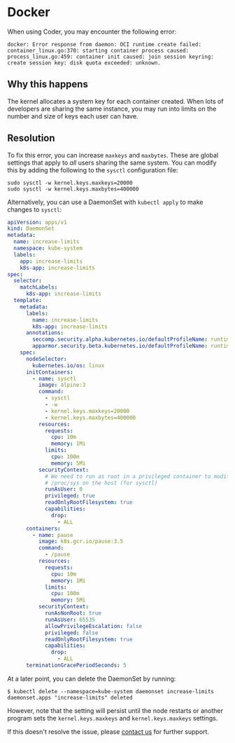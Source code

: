 # Docker

When using Coder, you may encounter the following error:

```console
docker: Error response from daemon: OCI runtime create failed:
container_linux.go:370: starting container process caused:
process_linux.go:459: container init caused: join session keyring:
create session key: disk quota exceeded: unknown.
```

## Why this happens

The kernel allocates a system key for each container created. When lots of
developers are sharing the same instance, you may run into limits on the number
and size of keys each user can have.

## Resolution

To fix this error, you can increase `maxkeys` and `maxbytes`. These are global
settings that apply to _all_ users sharing the same system. You can modify this
by adding the following to the `sysctl` configuration file:

```console
sudo sysctl -w kernel.keys.maxkeys=20000
sudo sysctl -w kernel.keys.maxbytes=400000
```

Alternatively, you can use a DaemonSet with `kubectl apply` to make changes to
`sysctl`:

```yaml
apiVersion: apps/v1
kind: DaemonSet
metadata:
  name: increase-limits
  namespace: kube-system
  labels:
    app: increase-limits
    k8s-app: increase-limits
spec:
  selector:
    matchLabels:
      k8s-app: increase-limits
  template:
    metadata:
      labels:
        name: increase-limits
        k8s-app: increase-limits
      annotations:
        seccomp.security.alpha.kubernetes.io/defaultProfileName: runtime/default
        apparmor.security.beta.kubernetes.io/defaultProfileName: runtime/default
    spec:
      nodeSelector:
        kubernetes.io/os: linux
      initContainers:
        - name: sysctl
          image: alpine:3
          command:
            - sysctl
            - -w
            - kernel.keys.maxkeys=20000
            - kernel.keys.maxbytes=400000
          resources:
            requests:
              cpu: 10m
              memory: 1Mi
            limits:
              cpu: 100m
              memory: 5Mi
          securityContext:
            # We need to run as root in a privileged container to modify
            # /proc/sys on the host (for sysctl)
            runAsUser: 0
            privileged: true
            readOnlyRootFilesystem: true
            capabilities:
              drop:
                - ALL
      containers:
        - name: pause
          image: k8s.gcr.io/pause:3.5
          command:
            - /pause
          resources:
            requests:
              cpu: 10m
              memory: 1Mi
            limits:
              cpu: 100m
              memory: 5Mi
          securityContext:
            runAsNonRoot: true
            runAsUser: 65535
            allowPrivilegeEscalation: false
            privileged: false
            readOnlyRootFilesystem: true
            capabilities:
              drop:
                - ALL
      terminationGracePeriodSeconds: 5
```

At a later point, you can delete the DaemonSet by running:

```console
$ kubectl delete --namespace=kube-system daemonset increase-limits
daemonset.apps "increase-limits" deleted
```

However, note that the setting will persist until the node restarts or another
program sets the `kernel.keys.maxkeys` and `kernel.keys.maxkeys` settings.

If this doesn't resolve the issue, please
[contact us](https://coder.com/contact) for further support.
